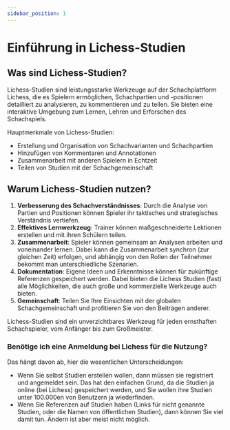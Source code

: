 ```yaml
---
sidebar_position: 1
---
```

# Einführung in Lichess-Studien

## Was sind Lichess-Studien?

Lichess-Studien sind leistungsstarke Werkzeuge auf der Schachplattform Lichess, die es Spielern ermöglichen, Schachpartien und -positionen detailliert zu analysieren, zu kommentieren und zu teilen. Sie bieten eine interaktive Umgebung zum Lernen, Lehren und Erforschen des Schachspiels.

Hauptmerkmale von Lichess-Studien:
- Erstellung und Organisation von Schachvarianten und Schachpartien
- Hinzufügen von Kommentaren und Annotationen
- Zusammenarbeit mit anderen Spielern in Echtzeit
- Teilen von Studien mit der Schachgemeinschaft

## Warum Lichess-Studien nutzen?

1. **Verbesserung des Schachverständnisses**: Durch die Analyse von Partien und Positionen können Spieler ihr taktisches und strategisches Verständnis vertiefen.
2. **Effektives Lernwerkzeug**: Trainer können maßgeschneiderte Lektionen erstellen und mit ihren Schülern teilen.
3. **Zusammenarbeit**: Spieler können gemeinsam an Analysen arbeiten und voneinander lernen. Dabei kann die Zusammenarbeit synchron (zur gleichen Zeit) erfolgen, und abhängig von den Rollen der Teilnehmer bekommt man unterschiedliche Szenarien.
4. **Dokumentation**: Eigene Ideen und Erkenntnisse können für zukünftige Referenzen gespeichert werden. Dabei bieten die Lichess Studien (fast) alle Möglichkeiten, die auch große und kommerzielle Werkzeuge auch bieten.
5. **Gemeinschaft**: Teilen Sie Ihre Einsichten mit der globalen Schachgemeinschaft und profitieren Sie von den Beiträgen anderer.

Lichess-Studien sind ein unverzichtbares Werkzeug für jeden ernsthaften Schachspieler, vom Anfänger bis zum Großmeister.

### Benötige ich eine Anmeldung bei Lichess für die Nutzung?

Das hängt davon ab, hier die wesentlichen Unterscheidungen:

* Wenn Sie selbst Studien erstellen wollen, dann müssen sie registriert und angemeldet sein. Das hat den einfachen Grund, da die Studien ja online (bei Lichess) gespeichert werden, und Sie wollen ihre Studien unter 100.000en von Benutzern ja wiederfinden.
* Wenn Sie Referenzen auf Studien haben (Links für nicht genannte Studien, oder die Namen von öffentlichen Studien), dann können Sie viel damit tun. Ändern ist aber meist nicht möglich.
